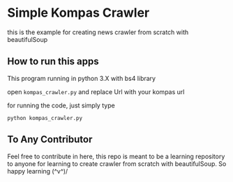 # Simple Kompas Crawler

this is the example for creating news crawler from scratch with beautifulSoup

## How to run this apps

This program running in python 3.X with bs4 library

open `kompas_crawler.py` and replace Url with your kompas url

for running the code, just simply type

```
python kompas_crawler.py
```

## To Any Contributor
Feel free to contribute in here, this repo is meant to be a learning repository to anyone for learning to create crawler from scratch with beautifulSoup. So happy learning (^v^)/
